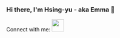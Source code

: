 ### Hi there, I'm Hsing-yu - aka Emma 👋

Connect with me:
<img height="32" width="32" src="https://cdn.jsdelivr.net/npm/simple-icons@v5/icons/LinkedIn.svg" />
